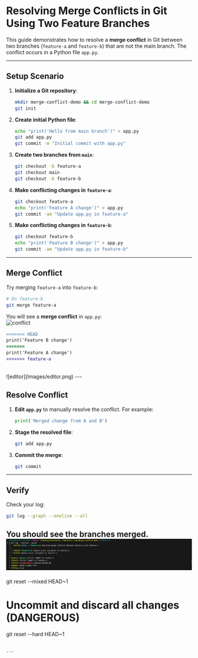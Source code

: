 # Resolving Merge Conflicts in Git Using Two Feature Branches

This guide demonstrates how to resolve a **merge conflict** in Git between two branches (`feature-a` and `feature-b`) that are not the main branch. The conflict occurs in a Python file `app.py`.

---

##  Setup Scenario

1. **Initialize a Git repository**:

   ```bash
   mkdir merge-conflict-demo && cd merge-conflict-demo
   git init
   ```

2. **Create initial Python file**:

   ```bash
   echo "print('Hello from main branch')" > app.py
   git add app.py
   git commit -m "Initial commit with app.py"
   ```

3. **Create two branches from `main`**:

   ```bash
   git checkout -b feature-a
   git checkout main
   git checkout -b feature-b
   ```

4. **Make conflicting changes in `feature-a`**:

   ```bash
   git checkout feature-a
   echo "print('Feature A change')" > app.py
   git commit -am "Update app.py in feature-a"
   ```

5. **Make conflicting changes in `feature-b`**:

   ```bash
   git checkout feature-b
   echo "print('Feature B change')" > app.py
   git commit -am "Update app.py in feature-b"
   ```

---

##  Merge Conflict

Try merging `feature-a` into `feature-b`:

```bash
# On feature-b
git merge feature-a
```

You will see a **merge conflict** in `app.py`:
<br />
![conflict](Images/conflict.png)
```diff
<<<<<<< HEAD
print('Feature B change')
=======
print('Feature A change')
>>>>>>> feature-a
```
<br />
![editor](Images/editor.png)
---

##  Resolve Conflict

1. **Edit `app.py`** to manually resolve the conflict. For example:

   ```python
   print('Merged change from A and B')
   ```

2. **Stage the resolved file**:

   ```bash
   git add app.py
   ```

3. **Commit the merge**:

   ```bash
   git commit
   ```

---

##  Verify

Check your log:

```bash
git log --graph --oneline --all
```

You should see the branches merged.
<br />
![graph](Images/graph.png)
---

git reset --mixed HEAD~1

# Uncommit and discard all changes (DANGEROUS)
git reset --hard HEAD~1
```

---
